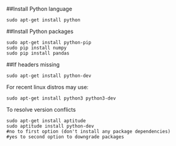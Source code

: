 ##Install Python language
```shell
sudo apt-get install python
```

##Install Python packages
```shell
sudo apt-get install python-pip
sudo pip install numpy
sudo pip install pandas
```

##If headers missing
```shell
sudo apt-get install python-dev
```

For recent linux distros may use:
```shell
sudo apt-get install python3 python3-dev
```

To resolve version conflicts
```shell
sudo apt-get install aptitude
sudo aptitude install python-dev
#no to first option (don't install any package dependencies)
#yes to second option to downgrade packages
```

